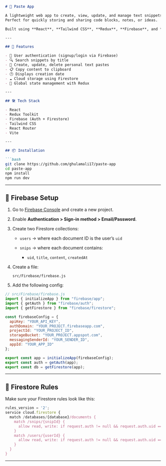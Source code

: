 ````markdown
# 📝 Paste App

A lightweight web app to create, view, update, and manage text snippets.  
Perfect for quickly storing and sharing code blocks, notes, or ideas.

Built using **React**, **Tailwind CSS**, **Redux**, **Firebase**, and **Vite** for fast and responsive performance.

---

## 🚀 Features

- 🔐 User authentication (signup/login via Firebase)
- 🔍 Search snippets by title
- 🧾 Create, update, delete personal text pastes
- 📋 Copy content to clipboard
- 🕒 Displays creation date
- ☁️ Cloud storage using Firestore
- 💾 Global state management with Redux

---

## 🛠️ Tech Stack

- React
- Redux Toolkit
- Firebase (Auth + Firestore)
- Tailwind CSS
- React Router
- Vite

---

## 📦 Installation

```bash
git clone https://github.com/ghulamali17/paste-app
cd paste-app
npm install
npm run dev
````

---

## 🔧 Firebase Setup

1. Go to [Firebase Console](https://console.firebase.google.com/) and create a new project.

2. Enable **Authentication > Sign-in method > Email/Password**.

3. Create two Firestore collections:

   * `users` → where each document ID is the user’s `uid`
   * `snips` → where each document contains:

     * `uid`, `title`, `content`, `createdAt`

4. Create a file:

   ```
   src/Firebase/firebase.js
   ```

5. Add the following config:

```js
// src/Firebase/firebase.js
import { initializeApp } from "firebase/app";
import { getAuth } from "firebase/auth";
import { getFirestore } from "firebase/firestore";

const firebaseConfig = {
  apiKey: "YOUR_API_KEY",
  authDomain: "YOUR_PROJECT.firebaseapp.com",
  projectId: "YOUR_PROJECT_ID",
  storageBucket: "YOUR_PROJECT.appspot.com",
  messagingSenderId: "YOUR_SENDER_ID",
  appId: "YOUR_APP_ID"
};

export const app = initializeApp(firebaseConfig);
export const auth = getAuth(app);
export const db = getFirestore(app);
```

---

## 🔐 Firestore Rules

Make sure your Firestore rules look like this:

```js
rules_version = '2';
service cloud.firestore {
  match /databases/{database}/documents {
    match /snips/{snipId} {
      allow read, write: if request.auth != null && request.auth.uid == resource.data.uid;
    }
    match /users/{userId} {
      allow read, write: if request.auth != null && request.auth.uid == userId;
    }
  }
}
```

---


